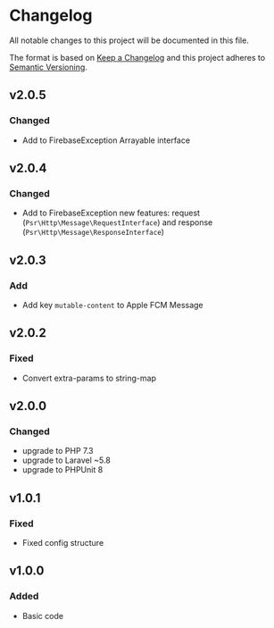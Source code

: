 # Changelog

All notable changes to this project will be documented in this file.

The format is based on [Keep a Changelog][keepachangelog] and this project adheres to [Semantic Versioning][semver].

## v2.0.5

### Changed
- Add to FirebaseException Arrayable interface 

## v2.0.4

### Changed
- Add to FirebaseException new features: request (`Psr\Http\Message\RequestInterface`) and response (`Psr\Http\Message\ResponseInterface`) 

## v2.0.3

### Add
- Add key `mutable-content` to Apple FCM Message

## v2.0.2

### Fixed
- Convert extra-params to string-map

## v2.0.0

### Changed

- upgrade to PHP 7.3
- upgrade to Laravel ~5.8
- upgrade to PHPUnit 8

## v1.0.1

### Fixed
- Fixed config structure

## v1.0.0

### Added
- Basic code

[keepachangelog]:https://keepachangelog.com/en/1.0.0/
[semver]:https://semver.org/spec/v2.0.0.html

